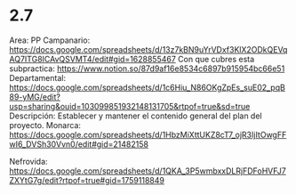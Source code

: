 # 2.7

Area: PP
Campanario: https://docs.google.com/spreadsheets/d/13z7kBN9uYrVDxf3KlX2ODkQEVqAQ7ITG8ICAvQSVMT4/edit#gid=1628855467
Con que cubres esta subpractica: https://www.notion.so/87d9af16e8534c6897b915954bc66e51 
Departamental: https://docs.google.com/spreadsheets/d/1c6Hiu_N86OKgZpEs_suE02_pqB89-yMG/edit?usp=sharing&ouid=103099851932148131705&rtpof=true&sd=true
Descripción: Establecer y mantener el contenido general del plan del proyecto.
Monarca: https://docs.google.com/spreadsheets/d/1HbzMiXttUKZ8cT7_ojR3IjItOwgFFwI6_DVSh30Vvn0/edit#gid=21482158

Nefrovida: https://docs.google.com/spreadsheets/d/1QKA_3P5wmbxxDLRjFDFoHVFJ7ZXYtG7g/edit?rtpof=true#gid=1759118849